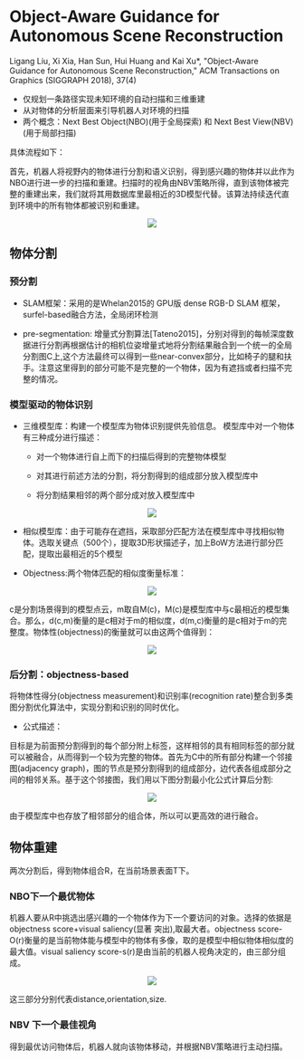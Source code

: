 # Object-Aware Guidance for Autonomous Scene Reconstruction

Ligang Liu, Xi Xia, Han Sun, Hui Huang and Kai Xu*, "Object-Aware Guidance for Autonomous Scene Reconstruction," ACM Transactions on Graphics (SIGGRAPH 2018), 37(4)

* 仅规划一条路径实现未知环境的自动扫描和三维重建
* 从对物体的分析层面来引导机器人对环境的扫描
* 两个概念：Next Best Object(NBO)(用于全局探索) 和 Next Best View(NBV)(用于局部扫描)

具体流程如下：

首先，机器人将视野内的物体进行分割和语义识别，得到感兴趣的物体并以此作为NBO进行进一步的扫描和重建。扫描时的视角由NBV策略所得，直到该物体被完整的重建出来，我们就将其用数据库里最相近的3D模型代替。该算法持续迭代直到环境中的所有物体都被识别和重建。

<div align="center">
<img src="https://i.loli.net/2018/08/09/5b6bad8439ebb.png"  />
</div>

## 物体分割

### 预分割

* SLAM框架：采用的是Whelan2015的 GPU版 dense RGB-D SLAM 框架，surfel-based融合方法，全局闭环检测

* pre-segmentation: 增量式分割算法[Tateno2015]，分别对得到的每帧深度数据进行分割再根据估计的相机位姿增量式地将分割结果融合到一个统一的全局分割图C上,这个方法最终可以得到一些near-convex部分，比如椅子的腿和扶手。注意这里得到的部分可能不是完整的一个物体，因为有遮挡或者扫描不完整的情况。

### 模型驱动的物体识别

* 三维模型库：构建一个模型库为物体识别提供先验信息。 模型库中对一个物体有三种成分进行描述：
  * 对一个物体进行自上而下的扫描后得到的完整物体模型

  * 对其进行前述方法的分割，将分割得到的组成部分放入模型库中

  * 将分割结果相邻的两个部分成对放入模型库中

<div align="center">
<img src="https://i.loli.net/2018/08/09/5b6bf020924ae.png"  />
</div>

* 相似模型库：由于可能存在遮挡，采取部分匹配方法在模型库中寻找相似物体。选取关键点（500个），提取3D形状描述子，加上BoW方法进行部分匹配，提取出最相近的5个模型

* Objectness:两个物体匹配的相似度衡量标准：

<div align="center">
<img src="https://i.loli.net/2018/08/09/5b6bfa2a24a2c.png"  />
</div>

c是分割场景得到的模型点云，m取自M(c)，M(c)是模型库中与c最相近的模型集合。那么，d(c,m)衡量的是c相对于m的相似度，d(m,c)衡量的是c相对于m的完整度。物体性(objectness)的衡量就可以由这两个值得到：

<div align="center">
<img src="https://i.loli.net/2018/08/09/5b6bfa2da3955.png"  />
</div>

### 后分割：objectness-based

将物体性得分(objectness measurement)和识别率(recognition rate)整合到多类图分割优化算法中，实现分割和识别的同时优化。

* 公式描述：

 目标是为前面预分割得到的每个部分附上标签，这样相邻的具有相同标签的部分就可以被融合，从而得到一个较为完整的物体。首先为C中的所有部分构建一个邻接图(adjacency graph)，图的节点是预分割得到的组成部分，边代表各组成部分之间的相邻关系。基于这个邻接图，我们用以下图分割最小化公式计算后分割:
 
 
<div align="center">
<img src="https://i.loli.net/2018/08/09/5b6bff651ac0a.png"  />
</div>

由于模型库中也存放了相邻部分的组合体，所以可以更高效的进行融合。

## 物体重建

两次分割后，得到物体组合R，在当前场景表面T下。

### NBO下一个最优物体

机器人要从R中挑选出感兴趣的一个物体作为下一个要访问的对象。选择的依据是objectness score+visual saliency(显著 突出),取最大者。objectness score- O(r)衡量的是当前物体能与模型中的物体有多像，取的是模型中相似物体相似度的最大值。visual saliency score-s(r)是由当前的机器人视角决定的，由三部分组成。

<div align="center">
<img src="https://i.loli.net/2018/08/09/5b6c055dada8e.png"  />
</div>

这三部分分别代表distance,orientation,size.

### NBV 下一个最佳视角

得到最优访问物体后，机器人就向该物体移动，并根据NBV策略进行主动扫描。 

